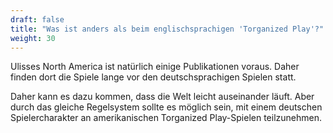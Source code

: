 ```yaml
---
draft: false
title: "Was ist anders als beim englischsprachigen 'Torganized Play'?"
weight: 30
---
```


Ulisses North America ist natürlich einige Publikationen voraus. Daher finden
dort die Spiele lange vor den deutschsprachigen Spielen statt.

Daher kann es dazu kommen, dass die Welt leicht auseinander läuft. Aber durch
das gleiche Regelsystem sollte es möglich sein, mit einem deutschen
Spielercharakter an amerikanischen Torganized Play-Spielen teilzunehmen.

